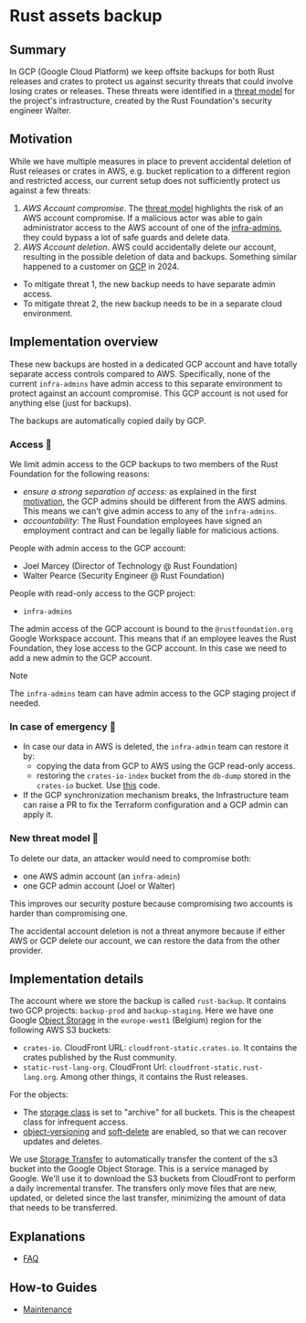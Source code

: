 # Rust assets backup

## Summary

In GCP (Google Cloud Platform) we keep offsite backups for both Rust releases and crates
to protect us against security threats that could involve losing crates or releases.
These threats were identified in a [threat model] for the project's infrastructure, created by the Rust Foundation's security engineer Walter.

## Motivation

While we have multiple measures in place to prevent accidental deletion of Rust releases or crates in AWS,
e.g. bucket replication to a different region and restricted access, our current setup does not sufficiently protect us against a few threats:

1. _AWS Account compromise_. The [threat model] highlights the risk of an AWS account compromise.
   If a malicious actor was able to gain administrator access to the AWS account of one of the [infra-admins],
   they could bypass a lot of safe guards and delete data.
2. _AWS Account deletion_. AWS could accidentally delete our account, resulting in the possible deletion of data and backups.
   Something similar happened to a customer on [GCP](https://arstechnica.com/gadgets/2024/05/google-cloud-accidentally-nukes-customer-account-causes-two-weeks-of-downtime/) in 2024.

- To mitigate threat 1, the new backup needs to have separate admin access.
- To mitigate threat 2, the new backup needs to be in a separate cloud environment.

## Implementation overview

These new backups are hosted in a dedicated GCP account and have totally separate access controls compared to AWS.
Specifically, none of the current `infra-admins` have admin access to this separate environment to protect against an account compromise.
This GCP account is not used for anything else (just for backups).

The backups are automatically copied daily by GCP.

### Access 👤

We limit admin access to the GCP backups to two members of the Rust Foundation for the following reasons:

- _ensure a strong separation of access_: as explained in the first [motivation](#Motivation), the GCP admins should be different from the AWS admins.
  This means we can't give admin access to any of the `infra-admins`.
- _accountability_: The Rust Foundation employees have signed an employment contract and can be legally liable for malicious actions.

People with admin access to the GCP account:

- Joel Marcey (Director of Technology @ Rust Foundation)
- Walter Pearce (Security Engineer @ Rust Foundation)

People with read-only access to the GCP project:

- `infra-admins`

The admin access of the GCP account is bound to the `@rustfoundation.org` Google Workspace account.
This means that if an employee leaves the Rust Foundation, they lose access to the GCP account.
In this case we need to add a new admin to the GCP account.

> [!NOTE]
> The `infra-admins` team can have admin access to the GCP staging project if needed.

### In case of emergency 🧯

- In case our data in AWS is deleted, the `infra-admin` team can restore it by:
  - copying the data from GCP to AWS using the GCP read-only access.
  - restoring the `crates-io-index` bucket from the `db-dump` stored in the `crates-io` bucket. Use [this](https://github.com/rust-lang/crates.io/blob/e0bb0049daa12f5362def463b04febd6c036d315/src/worker/jobs/git.rs#L19-L129) code.
- If the GCP synchronization mechanism breaks, the Infrastructure team can raise a PR to fix the Terraform configuration and a GCP admin can apply it.

### New threat model 🦹

To delete our data, an attacker would need to compromise both:

- one AWS admin account (an `infra-admin`)
- one GCP admin account (Joel or Walter)

This improves our security posture because compromising two accounts is harder than compromising one.

The accidental account deletion is not a threat anymore because if either AWS or GCP delete our account, we can restore the data from the other provider.

## Implementation details

The account where we store the backup is called `rust-backup`. It contains two GCP projects: `backup-prod` and `backup-staging`.
Here we have one Google [Object Storage](https://cloud.google.com/storage?hl=en) in the `europe-west1` (Belgium) region for the following AWS S3 buckets:

- `crates-io`. CloudFront URL: `cloudfront-static.crates.io`. It contains the crates published by the Rust community.
- `static-rust-lang-org`. CloudFront Url: `cloudfront-static.rust-lang.org`. Among other things, it contains the Rust releases.

For the objects:

- The [storage class](https://cloud.google.com/storage/docs/storage-classes) is set to "archive" for all buckets.
  This is the cheapest class for infrequent access.
- [object-versioning](https://cloud.google.com/storage/docs/object-versioning) and [soft-delete](https://cloud.google.com/storage/docs/soft-delete) are enabled,
  so that we can recover updates and deletes.

We use [Storage Transfer](https://cloud.google.com/storage-transfer/docs/overview) to automatically transfer the content of the s3 bucket into the Google Object Storage.
This is a service managed by Google. We'll use it to download the S3 buckets from CloudFront to perform a daily incremental transfer. The transfers only move files that are new, updated, or deleted since the last transfer, minimizing the amount of data that needs to be transferred.

## Explanations

- [FAQ](./faq.md)

## How-to Guides

- [Maintenance](./maintenance.md)

[infra-admins]: https://github.com/rust-lang/team/blob/master/teams/infra-admins.toml
[threat model]: https://docs.google.com/document/d/10Qlf8lk7VbpWhA0wHqJj4syYuUVr8rkGVM-k2qkb0QE
